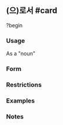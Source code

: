 ## (으)로서 #card
?begin
### Usage
As a "noun"
### Form
### Restrictions
### Examples
### Notes
<!--SR:!2025-04-02,3,250-->
